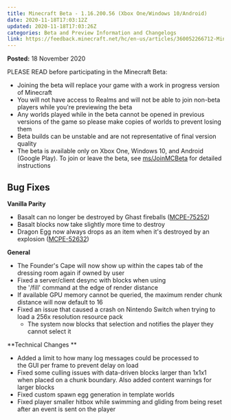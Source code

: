 ```yaml
---
title: Minecraft Beta - 1.16.200.56 (Xbox One/Windows 10/Android)
date: 2020-11-18T17:03:12Z
updated: 2020-11-18T17:03:26Z
categories: Beta and Preview Information and Changelogs
link: https://feedback.minecraft.net/hc/en-us/articles/360052266712-Minecraft-Beta-1-16-200-56-Xbox-One-Windows-10-Android
---
```


**Posted:** 18 November 2020

PLEASE READ before participating in the Minecraft Beta:

- Joining the beta will replace your game with a work in progress version of Minecraft
- You will not have access to Realms and will not be able to join non-beta players while you're previewing the beta
- Any worlds played while in the beta cannot be opened in previous versions of the game so please make copies of worlds to prevent losing them
- Beta builds can be unstable and are not representative of final version quality
- The beta is available only on Xbox One, Windows 10, and Android (Google Play). To join or leave the beta, see [ms/JoinMCBeta](https://aka.ms/JoinMCBeta) for detailed instructions

## Bug Fixes

**Vanilla Parity** 

- Basalt can no longer be destroyed by Ghast fireballs ([MCPE-75252](https://bugs.mojang.com/browse/MCPE-75252))  
- Basalt blocks now take slightly more time to destroy 
- Dragon Egg now always drops as an item when it's destroyed by an explosion ([MCPE-52632](https://bugs.mojang.com/browse/MCPE-52632))

**General** 

- The Founder's Cape will now show up within the capes tab of the dressing room again if owned by user 
- Fixed a server/client desync with blocks when using the '/fill' command at the edge of render distance  
- If available GPU memory cannot be queried, the maximum render chunk distance will now default to 16  
- Fixed an issue that caused a crash on Nintendo Switch when trying to load a 256x resolution resource pack  
  - The system now blocks that selection and notifies the player they cannot select it  

**Technical Changes ** 

- Added a limit to how many log messages could be processed to the GUI per frame to prevent delay on load  
- Fixed some culling issues with data-driven blocks larger than 1x1x1 when placed on a chunk boundary. Also added content warnings for larger blocks  
- Fixed custom spawn egg generation in template worlds  
- Fixed player smaller hitbox while swimming and gliding from being reset after an event is sent on the player
